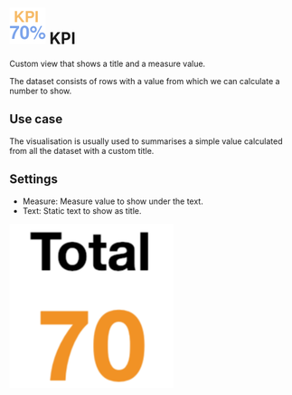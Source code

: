 # ![](icon.svg) KPI

Custom view that shows a title and a measure value.

The dataset consists of rows with a value from which we can calculate a number to show.

## Use case

The visualisation is usually used to summarises a simple value calculated from all the dataset with a custom title.

## Settings

 - Measure: Measure value to show under the text.
 - Text: Static text to show as title.

![screenshot](thumbnail.png)